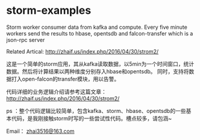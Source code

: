 # storm-examples

Storm worker consumer data from kafka and compute.
Every five minute workers send the results to hbase, opentsdb and falcon-transfer which is a json-rpc server


Related Artical:
http://zhaif.us/index.php/2016/04/30/strom2/


这是一个简单的storm应用，其从kafka读取数据，以5min为一个时间窗口，统计数据。然后将计算结果以两种维度分别存入hbase和opentsdb。
同时，支持将数据打入open-falcon的transfer模块，用以告警。

代码详细的业务逻辑介绍请参考这篇文章：
http://zhaif.us/index.php/2016/04/30/strom2/

ps ：整个代码逻辑比较简单，包含kafka、storm、hbase、opentsdb的一些基本代码，是我刚接触storm时写的一些尝试性代码。槽点较多，请包涵~

Email：
zhai3516@163.com
